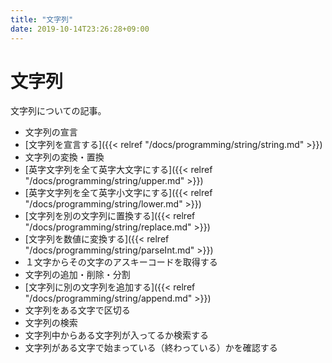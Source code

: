 ```yaml
---
title: "文字列"
date: 2019-10-14T23:26:28+09:00
---
```


# 文字列

文字列についての記事。

- 文字列の宣言
 - [文字列を宣言する]({{< relref "/docs/programming/string/string.md" >}})
- 文字列の変換・置換
 - [英字文字列を全て英字大文字にする]({{< relref "/docs/programming/string/upper.md" >}})
 - [英字文字列を全て英字小文字にする]({{< relref "/docs/programming/string/lower.md" >}}) 
 - [文字列を別の文字列に置換する]({{< relref "/docs/programming/string/replace.md" >}}) 
 - [文字列を数値に変換する]({{< relref "/docs/programming/string/parseInt.md" >}}) 
 - １文字からその文字のアスキーコードを取得する
- 文字列の追加・削除・分割
 - [文字列に別の文字列を追加する]({{< relref "/docs/programming/string/append.md" >}}) 
 - 文字列をある文字で区切る
- 文字列の検索
 - 文字列中からある文字列が入ってるか検索する
 - 文字列がある文字で始まっている（終わっている）かを確認する

